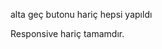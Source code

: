 <!-- RENKLER:


arka plan:#0A0A0A;

container arka plan rengi: #111111

buton vs cardlarda kullanılacak renk tonları:

açık: #a49ac0

kapalı : #8a6dbe

FONT:  'Roboto', sans-serif;

 -->



<!-- Yapılanlar -->


<!-- ANASAYFA -->


<!-- First-side -->
alta geç butonu hariç hepsi yapıldı


<!-- Second-side -->

Responsive hariç tamamdır. 